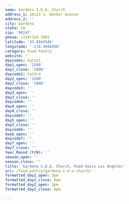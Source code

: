 ```yaml
---
name: Gardena S.D.A. Church
address_1: 16113 S. Denker Avenue
address_2: ''
city: Gardena
state: CA
zip: '90247'
phone: (310)324-3992
latitude: '33.8844546'
longitude: '-118.3048366'
category: Food Pantry
website: ''
daycode1: Sat1st
day1_open: '1500'
day1_close: '1800'
daycode2: Sat3rd
day2_open: '1500'
day2_close: '1800'
daycode3: ''
day3_open: ''
day3_close: ''
daycode4: ''
day4_open: ''
day4_close: ''
daycode5: ''
day5_open: ''
day5_close: ''
daycode6: ''
day6_open: ''
daycode7: ''
day7_open: ''
day7_close: ''
Year_Round (Y/N): ''
season_open: ''
season_close: ''
title: 'Gardena S.D.A. Church, Food Oasis Los Angeles'
uri: /food-pantry/gardena-s-d-a-church/
formatted_day1_open: 3pm
formatted_day1_close: 6pm
formatted_day2_open: 3pm
formatted_day2_close: 6pm

---
```

